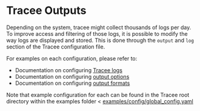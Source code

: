 # Tracee Outputs

Depending on the system, tracee might collect thousands of logs per day. To improve access and filtering of those logs, it is possible to modify the way logs are displayed and stored. This is done through the `output` and `log` section of the Tracee configuration file. 

For examples on each configuration, please refer to:
* Documentation on configuring [Tracee logs](./logging.md)
* Documentation on configuring [output options](./output-options.md)
* Documentation on configuring [output formats](./output-formats.md)

Note that example configuration for each can be found in the Tracee root directory within the examples folder < [examples/config/global_config.yaml](https://github.com/aquasecurity/tracee/tree/main/examples/config)